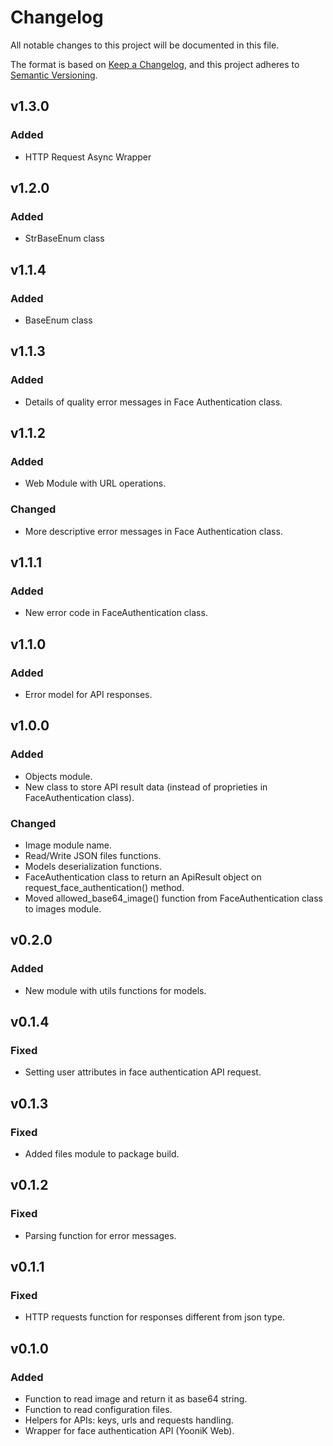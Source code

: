 # Changelog

All notable changes to this project will be documented in this file.

The format is based on [Keep a Changelog](https://keepachangelog.com/en/1.0.0/),
and this project adheres to [Semantic Versioning](https://semver.org/spec/v2.0.0.html).


## v1.3.0

### Added

- HTTP Request Async Wrapper

## v1.2.0

### Added

- StrBaseEnum class

## v1.1.4

### Added

- BaseEnum class

## v1.1.3

### Added

- Details of quality error messages in Face Authentication class.

## v1.1.2

### Added

- Web Module with URL operations.

### Changed

- More descriptive error messages in Face Authentication class.

## v1.1.1

### Added

- New error code in FaceAuthentication class.

## v1.1.0

### Added

- Error model for API responses.

## v1.0.0

### Added

- Objects module.
- New class to store API result data (instead of proprieties in FaceAuthentication class).

### Changed

- Image module name.
- Read/Write JSON files functions.
- Models deserialization functions.
- FaceAuthentication class to return an ApiResult object on request_face_authentication() method.
- Moved allowed_base64_image() function from FaceAuthentication class to images module.

## v0.2.0

### Added

- New module with utils functions for models.

## v0.1.4

### Fixed

- Setting user attributes in face authentication API request.

## v0.1.3

### Fixed

- Added files module to package build.

## v0.1.2

### Fixed

- Parsing function for error messages.

## v0.1.1

### Fixed

- HTTP requests function for responses different from json type.

## v0.1.0

### Added

- Function to read image and return it as base64 string.
- Function to read configuration files.
- Helpers for APIs: keys, urls and requests handling.
- Wrapper for face authentication API (YooniK Web).
